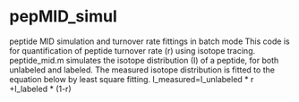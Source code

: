 # pepMID_simul
peptide MID simulation and turnover rate fittings in batch mode
This code is for quantification of peptide turnover rate (r) using isotope tracing. peptide_mid.m simulates the isotope distribution (I) of a peptide, for both unlabeled and labeled. The measured isotope distribution is fitted to the equation below by least square fitting.
I_measured=I_unlabeled * r +I_labeled * (1-r)
